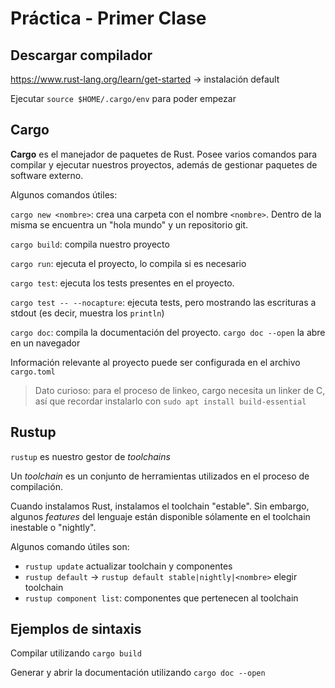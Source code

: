# Práctica - Primer Clase

## Descargar compilador

<https://www.rust-lang.org/learn/get-started> -> instalación default

Ejecutar `source $HOME/.cargo/env` para poder empezar

## Cargo

**Cargo** es el manejador de paquetes de Rust. Posee varios comandos para compilar y ejecutar nuestros proyectos, además de gestionar paquetes de software externo.

Algunos comandos útiles:

`cargo new <nombre>`: crea una carpeta con el nombre `<nombre>`. Dentro de la misma se encuentra un "hola mundo" y un repositorio git.

`cargo build`: compila nuestro proyecto

`cargo run`: ejecuta el proyecto, lo compila si es necesario

`cargo test`: ejecuta los tests presentes en el proyecto.

`cargo test -- --nocapture`: ejecuta tests, pero mostrando las escrituras a stdout (es decir, muestra los `println`)

`cargo doc`: compila la documentación del proyecto. `cargo doc --open` la abre en un navegador

Información relevante al proyecto puede ser configurada en el archivo `cargo.toml`

> Dato curioso: para el proceso de linkeo, cargo necesita un linker de C, así que recordar instalarlo con `sudo apt install build-essential`

## Rustup

`rustup` es nuestro gestor de *toolchains*

Un *toolchain* es un conjunto de herramientas utilizados en el proceso de compilación.

Cuando instalamos Rust, instalamos el toolchain "estable". Sin embargo, algunos *features* del lenguaje están disponible sólamente en el toolchain inestable o "nightly".

Algunos comando útiles son:

* `rustup update` actualizar toolchain y componentes
* `rustup default` -> `rustup default stable|nightly|<nombre>` elegir toolchain
* `rustup component list`: componentes que pertenecen al toolchain

## Ejemplos de sintaxis

Compilar utilizando `cargo build`

Generar y abrir la documentación utilizando `cargo doc --open`
